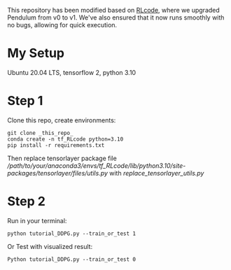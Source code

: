 This repository has been modified based on [RLcode](https://github.com/louisnino/RLcode), where we upgraded Pendulum from v0 to v1. We've also ensured that it now runs smoothly with no bugs, allowing for quick execution.


# My Setup
Ubuntu 20.04 LTS, tensorflow 2, python 3.10

# Step 1
Clone this repo, create environments:
```
git clone _this_repo_
conda create -n tf_RLcode python=3.10
pip install -r requirements.txt
```
Then replace tensorlayer package file */path/to/your/anaconda3/envs/tf_RLcode/lib/python3.10/site-packages/tensorlayer/files/utils.py* with *replace_tensorlayer_utils.py*


# Step 2
Run in your terminal:
```
python tutorial_DDPG.py --train_or_test 1
```

Or Test with visualized result:
```
Python tutorial_DDPG.py --train_or_test 0
```

